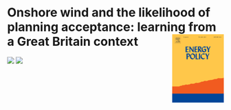 Onshore wind and the likelihood of planning acceptance: learning from a Great Britain context <img src="energyPolicy.png" align="right" />
======================================================

<a href="http://dx.doi.org/10.1016/j.enpol.2019.01.002"><img src="https://img.shields.io/badge/DOI-http%3A%2F%2Fdx.doi.org%2F10.1016%2Fj.enpol.2019.01.002%20-blue.svg"/></a>
<a href="https://www.journals.elsevier.com/energy-policy"><img src="https://img.shields.io/badge/Article-Link%20to%20paper-orange.svg"/></a>
